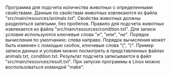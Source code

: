 Программа для подсчета количества животных с определенными свойствами.
Данные по свойствам животных извлекаются из файла "src/main/resources/animals.txt". Свойства животных должны разделяться запятыми, без пробелов.
Правило для подсчета животных извлекается из файла "src/main/resources/condition.txt". Для записи условия используются ключевые слова "_и_", "_или_", "_не_". Порядок вычисления по умолчанию: слева направо. Порядок вычисления может быть изменен с помощью скобок, ключевые слова "(", ")".
Пример записи данных и условия можно посмотреть в представленных файлах animals.txt, condition.txt.
Результат подсчета записывается в файл "src/main/resources/result.txt".
При запуске программы в Linux можно воспользоваться командой "make".
